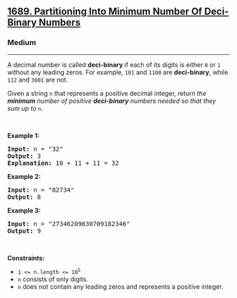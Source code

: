 <h2><a href="https://leetcode.com/problems/partitioning-into-minimum-number-of-deci-binary-numbers/">1689. Partitioning Into Minimum Number Of Deci-Binary Numbers</a></h2><h3>Medium</h3><hr><div style="user-select: auto;"><p style="user-select: auto;">A decimal number is called <strong style="user-select: auto;">deci-binary</strong> if each of its digits is either <code style="user-select: auto;">0</code> or <code style="user-select: auto;">1</code> without any leading zeros. For example, <code style="user-select: auto;">101</code> and <code style="user-select: auto;">1100</code> are <strong style="user-select: auto;">deci-binary</strong>, while <code style="user-select: auto;">112</code> and <code style="user-select: auto;">3001</code> are not.</p>

<p style="user-select: auto;">Given a string <code style="user-select: auto;">n</code> that represents a positive decimal integer, return <em style="user-select: auto;">the <strong style="user-select: auto;">minimum</strong> number of positive <strong style="user-select: auto;">deci-binary</strong> numbers needed so that they sum up to </em><code style="user-select: auto;">n</code><em style="user-select: auto;">.</em></p>

<p style="user-select: auto;">&nbsp;</p>
<p style="user-select: auto;"><strong style="user-select: auto;">Example 1:</strong></p>

<pre style="user-select: auto;"><strong style="user-select: auto;">Input:</strong> n = "32"
<strong style="user-select: auto;">Output:</strong> 3
<strong style="user-select: auto;">Explanation:</strong> 10 + 11 + 11 = 32
</pre>

<p style="user-select: auto;"><strong style="user-select: auto;">Example 2:</strong></p>

<pre style="user-select: auto;"><strong style="user-select: auto;">Input:</strong> n = "82734"
<strong style="user-select: auto;">Output:</strong> 8
</pre>

<p style="user-select: auto;"><strong style="user-select: auto;">Example 3:</strong></p>

<pre style="user-select: auto;"><strong style="user-select: auto;">Input:</strong> n = "27346209830709182346"
<strong style="user-select: auto;">Output:</strong> 9
</pre>

<p style="user-select: auto;">&nbsp;</p>
<p style="user-select: auto;"><strong style="user-select: auto;">Constraints:</strong></p>

<ul style="user-select: auto;">
	<li style="user-select: auto;"><code style="user-select: auto;">1 &lt;= n.length &lt;= 10<sup style="user-select: auto;">5</sup></code></li>
	<li style="user-select: auto;"><code style="user-select: auto;">n</code> consists of only digits.</li>
	<li style="user-select: auto;"><code style="user-select: auto;">n</code> does not contain any leading zeros and represents a positive integer.</li>
</ul>
</div>